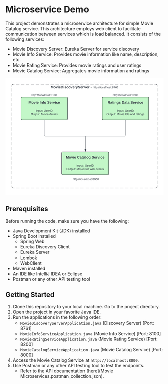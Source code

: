 # Microservice Demo

This project demonstrates a microservice architecture for simple Movie Catalog service. This architecture employs web client to facilitate communication between services which is load balanced.
It consists of the following services:
- Movie Discovery Server: Eureka Server for service discovery
- Movie Info Service: Provides movie information like name, description, etc.
- Movie Rating Service: Provides movie ratings and user ratings
- Movie Catalog Service: Aggregates movie information and ratings

![Movie Microservices Architecture](Movie-Microservice.png)

## Prerequisites

Before running the code, make sure you have the following:

- Java Development Kit (JDK) installed
- Spring Boot installed
    - Spring Web
    - Eureka Discovery Client
    - Eureka Server
    - Lombok
    - WebClient
- Maven installed
- An IDE like IntelliJ IDEA or Eclipse
- Postman or any other API testing tool

## Getting Started

1. Clone this repository to your local machine. Go to the project directory.
2. Open the project in your favorite Java IDE.
3. Run the applications in the following order:
    - `MovieDiscoveryServerApplication.java` (Discovery Server) [Port: 8761]
    - `MovieInfoServiceApplication.java` (Movie Info Service) [Port: 8100]
    - `MovieRatingServiceApplication.java` (Movie Rating Service) [Port: 8200]
    - `MovieCatalogServiceApplication.java` (Movie Catalog Service) [Port: 8000]
4. Access the Movie Catalog Service at `http://localhost:8000`.
5. Use Postman or any other API testing tool to test the endpoints.
    - Refer to the API documentation [here](Movie Microservices.postman_collection.json).